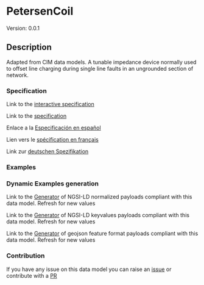 # PetersenCoil
Version: 0.0.1

## Description 

Adapted from CIM data models. A tunable impedance device normally used to offset line charging during single line faults in an ungrounded section of network.
### Specification

Link to the [interactive specification](https://swagger.lab.fiware.org/?url=https://github.com/smart-data-models/dataModel.EnergyCIM/blob/master/PetersenCoil/swagger.yaml)

Link to the [specification](https://github.com/smart-data-models/dataModel.EnergyCIM/blob/master/PetersenCoil/doc/spec.md)

Enlace a la [Especificación en español](https://github.com/smart-data-models/dataModel.EnergyCIM/blob/master/PetersenCoil/doc/spec_ES.md)

Lien vers le [spécification en français](https://github.com/smart-data-models/dataModel.EnergyCIM/blob/master/PetersenCoil/doc/spec_FR.md)

Link zur [deutschen Spezifikation](https://github.com/smart-data-models/dataModel.EnergyCIM/blob/master/PetersenCoil/doc/spec_DE.md)
### Examples
### Dynamic Examples generation

Link to the [Generator](https://smartdatamodels.org/extra/ngsi-ld_generator.php?schemaUrl=https://raw.githubusercontent.com/smart-data-models/dataModel.EnergyCIM/master/PetersenCoil/schema.json&email=info@smartdatamodels.org) of NGSI-LD normalized payloads compliant with this data model. Refresh for new values

Link to the [Generator](https://smartdatamodels.org/extra/ngsi-ld_generator_keyvalues.php?schemaUrl=https://raw.githubusercontent.com/smart-data-models/dataModel.EnergyCIM/master/PetersenCoil/schema.json&email=info@smartdatamodels.org) of NGSI-LD keyvalues payloads compliant with this data model. Refresh for new values

Link to the [Generator](https://smartdatamodels.org/extra/geojson_features_generator_v1.0.php?schemaUrl=https://raw.githubusercontent.com/smart-data-models/dataModel.EnergyCIM/master/PetersenCoil/schema.json&email=info@smartdatamodels.org) of geojson feature format payloads compliant with this data model. Refresh for new values
### Contribution

 If you have any issue on this data model you can raise an [issue](https://github.com/smart-data-models/dataModel.EnergyCIM/issues)  or contribute with a [PR](https://github.com/smart-data-models/dataModel.EnergyCIM/pulls)